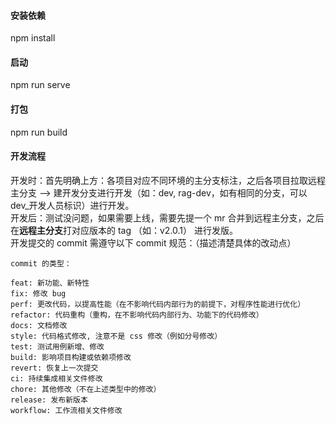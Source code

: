 #### 安装依赖
npm install
#### 启动
npm run serve
#### 打包
npm run build

#### 开发流程
开发时：首先明确上方：各项目对应不同环境的主分支标注，之后各项目拉取远程主分支 —> 建开发分支进行开发（如：dev, rag-dev，如有相同的分支，可以 dev_开发人员标识）进行开发。   
开发后：测试没问题，如果需要上线，需要先提一个 mr 合并到远程主分支，之后在**远程主分支**打对应版本的 tag （如：v2.0.1） 进行发版。       
开发提交的 commit 需遵守以下 commit 规范：（描述清楚具体的改动点） 
```
commit 的类型：

feat: 新功能、新特性
fix: 修改 bug
perf: 更改代码，以提高性能（在不影响代码内部行为的前提下，对程序性能进行优化）
refactor: 代码重构（重构，在不影响代码内部行为、功能下的代码修改）
docs: 文档修改
style: 代码格式修改, 注意不是 css 修改（例如分号修改）
test: 测试用例新增、修改
build: 影响项目构建或依赖项修改
revert: 恢复上一次提交
ci: 持续集成相关文件修改
chore: 其他修改（不在上述类型中的修改）
release: 发布新版本
workflow: 工作流相关文件修改
```
